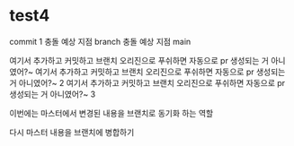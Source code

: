 # test4

commit 1
충돌 예상 지점 branch
충돌 예상 지점 main

여기서 추가하고 커밋하고 브랜치 오리진으로 푸쉬하면 자동으로 pr 생성되는 거 아니였어?~
여기서 추가하고 커밋하고 브랜치 오리진으로 푸쉬하면 자동으로 pr 생성되는 거 아니였어?~ 2
여기서 추가하고 커밋하고 브랜치 오리진으로 푸쉬하면 자동으로 pr 생성되는 거 아니였어?~ 3

이번에는 마스터에서 변경된 내용을 브랜치로 동기화 하는 역할

다시 마스터 내용을 브랜치에 병합하기